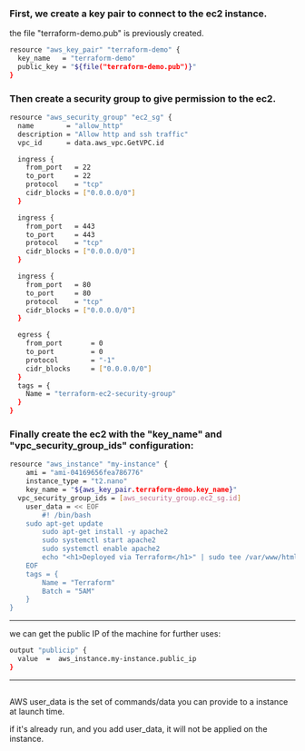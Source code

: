 


### First, we create a key pair to connect to the ec2 instance.

the file "terraform-demo.pub" is previously created.




```bash
resource "aws_key_pair" "terraform-demo" {
  key_name   = "terraform-demo"
  public_key = "${file("terraform-demo.pub")}"
}
```



### Then create a security group to give permission to the ec2.



```bash
resource "aws_security_group" "ec2_sg" {
  name        = "allow_http"
  description = "Allow http and ssh traffic"
  vpc_id      = data.aws_vpc.GetVPC.id

  ingress {
    from_port   = 22
    to_port     = 22
    protocol    = "tcp"
    cidr_blocks = ["0.0.0.0/0"]
  }

  ingress {
    from_port   = 443
    to_port     = 443
    protocol    = "tcp"
    cidr_blocks = ["0.0.0.0/0"]
  }

  ingress {
    from_port   = 80
    to_port     = 80
    protocol    = "tcp"
    cidr_blocks = ["0.0.0.0/0"]
  }

  egress {
    from_port       = 0
    to_port         = 0
    protocol        = "-1"
    cidr_blocks     = ["0.0.0.0/0"]
  }
  tags = {
    Name = "terraform-ec2-security-group"
  }
}

```




### Finally create the ec2 with the "key_name" and "vpc_security_group_ids" configuration:


```bash
resource "aws_instance" "my-instance" {
	ami = "ami-04169656fea786776"
	instance_type = "t2.nano"
	key_name = "${aws_key_pair.terraform-demo.key_name}"
  vpc_security_group_ids = [aws_security_group.ec2_sg.id]
	user_data = << EOF
		#! /bin/bash
    sudo apt-get update
		sudo apt-get install -y apache2
		sudo systemctl start apache2
		sudo systemctl enable apache2
		echo "<h1>Deployed via Terraform</h1>" | sudo tee /var/www/html/index.html
	EOF
	tags = {
		Name = "Terraform"	
		Batch = "5AM"
	}
}
```









__________________________________________________________________________________________



we can get the public IP of the machine for further uses:



```bash
output "publicip" {
  value  =  aws_instance.my-instance.public_ip
}
```



__________________________________________________________________________________________

##

AWS user_data is the set of commands/data you can provide to a instance at launch time.

if it's already run, and you add user_data, it will not be applied on the instance.

